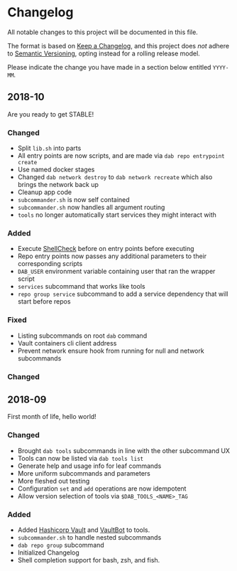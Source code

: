 # Changelog

All notable changes to this project will be documented in this file.

The format is based on [Keep a Changelog](https://keepachangelog.com/en/1.0.0/), and this project does *not* adhere to [Semantic Versioning](https://semver.org/spec/v2.0.0.html), opting instead for a rolling release model.

Please indicate the change you have made in a section below entitled `YYYY-MM`.

## 2018-10

Are you ready to get STABLE!

### Changed

- Split `lib.sh` into parts
- All entry points are now scripts, and are made via `dab repo entrypoint create`
- Use named docker stages
- Changed `dab network destroy` to `dab network recreate` which also brings the network back up
- Cleanup app code
- `subcommander.sh` is now self contained
- `subcommander.sh` now handles all argument routing
- `tools` no longer automatically start services they might interact with

### Added

- Execute [ShellCheck](https://github.com/koalaman/shellcheck) before on entry points before executing
- Repo entry points now passes any additional parameters to their corresponding scripts
- `DAB_USER` environment variable containing user that ran the wrapper script
- `services` subcommand that works like tools
- `repo group service` subcommand to add a service dependency that will start before repos

### Fixed

- Listing subcommands on root `dab` command
- Vault containers cli client address
- Prevent network ensure hook from running for null and network subcommands

### Changed

## 2018-09

First month of life, hello world!

### Changed

- Brought `dab tools` subcommands in line with the other subcommand UX
- Tools can now be listed via `dab tools list`
- Generate help and usage info for leaf commands
- More uniform subcommands and parameters
- More fleshed out testing
- Configuration `set` and `add` operations are now idempotent
- Allow version selection of tools via `$DAB_TOOLS_<NAME>_TAG`

### Added

- Added [Hashicorp Vault](https://www.vaultproject.io/) and [VaultBot](https://gitlab.com/msvechla/vaultbot) to tools.
- `subcommander.sh` to handle nested subcommands
- `dab repo group` subcommand
- Initialized Changelog
- Shell completion support for bash, zsh, and fish.
